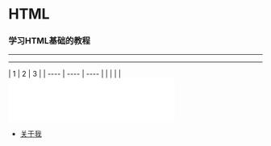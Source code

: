 # HTML

### 学习HTML基础的教程


<hr />
<hr />
| 1    | 2    | 3    |
| ---- | ---- | ---- |
|      |      |      |



<iframe frameborder="no" border="0" marginwidth="0" marginheight="0" width=330 height=86 src="//music.163.com/outchain/player?type=2&id=1315768339&auto=1&height=66"></iframe>













- <a href="https://www.likui.co/" target="_blank">关于我</a>
